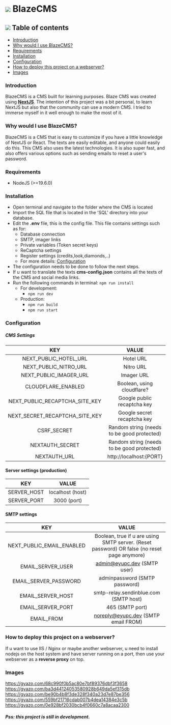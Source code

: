 # <img src="https://www.habborator.org/archive/icons/medium/v20_b2.gif"> BlazeCMS
## <img src="https://www.habborator.org/archive/icons/medium/toolbar_08.gif"> Table of contents
- [Introduction](#Introduction)
- [Why would I use BlazeCMS?](#why-would-I-use-BlazeCMS)
- [Requirements](#Requirements)
- [Installation](#Installation)
- [Configuration](#Configuration)
- [How to deploy this project on a webserver?](#how-to-deploy-this-project-on-a-webserver)
- [Images](#Images)
### Introduction
BlazeCMS is a CMS built for learning purposes. Blaze CMS was created using **[NextJS](https://nextjs.org "NextJS")**.
The intention of this project was a bit personal, to learn NextJS but also that the community can use a modern CMS. 
I tried to immerse myself in it well enough to make the most of it.
### Why would I use BlazeCMS?
BlazeCMS is a CMS that is easy to customize if you have a little knowledge of NextJS or React. The texts are easily editable, and anyone could easily do this.
This CMS also uses the latest technologies. It is also super fast, and also offers various options such as sending emails to reset a user's password.
### Requirements
- NodeJS (>=19.6.0)

### Installation
-  Open terminal and navigate to the folder where the CMS is located
-  Import the SQL file that is located in the 'SQL' directory into your database.
- Edit the <b>.env</b> file, this is the config file. This file contains settings such as for: 
	- Database connection
	- SMTP, imager links
	- Private variables (Token secret keys)
	- ReCaptcha settings
	- Register settings (credits,look,diamonds,..)
	- For more details:  [Configuration](#Configuration)
- The configuration needs to be done to follow the next steps. 
- If u want to translate the texts <b>cms-config.json</b> contains all the texts of the CMS and social media links.
- Run the following commands in terminal:
``npm run install``
	- For development:
		- ``npm run dev``
	- Production:
		- ``npm run build``
		- ``npm run start``

### Configuration
##### CMS Settings
| **KEY**                         | **VALUE**                   |
|:-------------------------------:|:---------------------------:|
| NEXT_PUBLIC_HOTEL_URL           | Hotel URL                   |
| NEXT_PUBLIC_NITRO_URL           | Nitro URL                   |
| NEXT_PUBLIC_IMAGER_URL          | Imager URL                  |
| CLOUDFLARE_ENABLED              | Boolean, using cloudflare?  |
|  NEXT_PUBLIC_RECAPTCHA_SITE_KEY | Google public recaptcha key |
| NEXT_SECRET_RECAPTCHA_SITE_KEY  | Google secret recaptcha key |
| CSRF_SECRET                     | Random string (needs to be good protected)            |
| NEXTAUTH_SECRET                 | Random string (needs to be good protected)              |
| NEXTAUTH_URL                    | http://localhost:{PORT}     |

#### Server settings (production)
| **KEY**     | **VALUE** |
|:-----------:|:---------:|
| SERVER_HOST | localhost (host) |
| SERVER_PORT | 3000  (port)    |

#### SMTP settings

| **KEY**                   | **VALUE**                                                  |
|:-------------------------:|:----------------------------------------------------------:|
| NEXT_PUBLIC_EMAIL_ENABLED | Boolean, true if u are using SMTP server. (Reset password) OR false (no reset page anymore) |
| EMAIL_SERVER_USER         | admin@eyupc.dev (SMTP user)                                            |
| EMAIL_SERVER_PASSWORD     | adminpassword (SMTP password)                                            |
| EMAIL_SERVER_HOST         | smtp-relay.sendinblue.com (SMTP host)                             |
| EMAIL_SERVER_PORT         | 465 (SMTP port)                                                       |
| EMAIL_FROM                | noreply@eyupc.dev (SMTP email FROM)                                          |

### How to deploy this project on a webserver?
If u want to use IIS / Nginx or maybe another webserver, u need to install nodejs on the host system and have server running on a port,
then use your webserver as a **reverse proxy** on top.

### Images
https://gyazo.com/68c990f0b5ac80e7bf89376dbf3f3658
https://gyazo.com/ba3d44124053580928b649da5ef315db
https://gyazo.com/be90b4b8f3de328f340a23d7e87be356
https://gyazo.com/559bf21716cdab007b4dea14384e3c5b
https://gyazo.com/0e928bf2030bcb4f0660c7a8acaa2300

##### Pss: this project is still in development.
